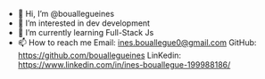 - 👋 Hi, I’m @bouallegueines
- 👀 I’m interested in dev development
- 🌱 I’m currently learning Full-Stack Js
- 📫 How to reach me
     Email: ines.bouallegue0@gmail.com
     GitHub: https://github.com/bouallegueines
     LinKedin: https://www.linkedin.com/in/ines-bouallegue-199988186/
